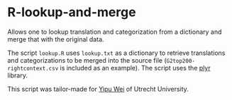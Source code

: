 # R-lookup-and-merge
Allows one to lookup translation and categorization from a dictionary and merge that with the original data.

The script `lookup.R` uses `lookup.txt` as a dictionary to retrieve translations and categorizations to be merged into the source file (`G2top200-rightcontext.csv` is included as an example). The script uses the [plyr](https://cran.r-project.org/web/packages/plyr/index.html) library.

This script was tailor-made for [Yipu Wei](http://www.uu.nl/staff/YWei1) of Utrecht University.
